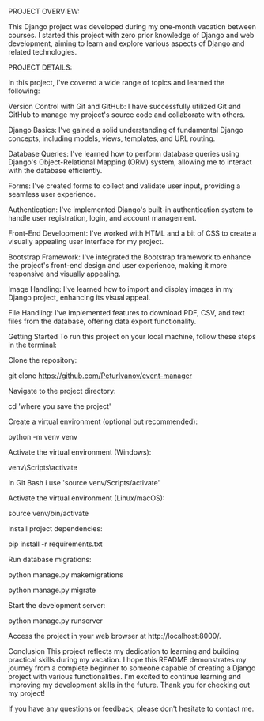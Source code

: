 
PROJECT OVERVIEW:

This Django project was developed during my one-month vacation between courses. I started this project with zero prior knowledge of Django and web development, aiming to learn and explore various aspects of Django and related technologies.

PROJECT DETAILS:

In this project, I've covered a wide range of topics and learned the following:

Version Control with Git and GitHub: I have successfully utilized Git and GitHub to manage my project's source code and collaborate with others.

Django Basics: I've gained a solid understanding of fundamental Django concepts, including models, views, templates, and URL routing.

Database Queries: I've learned how to perform database queries using Django's Object-Relational Mapping (ORM) system, allowing me to interact with the database efficiently.

Forms: I've created forms to collect and validate user input, providing a seamless user experience.

Authentication: I've implemented Django's built-in authentication system to handle user registration, login, and account management.

Front-End Development: I've worked with HTML and a bit of CSS to create a visually appealing user interface for my project.

Bootstrap Framework: I've integrated the Bootstrap framework to enhance the project's front-end design and user experience, making it more responsive and visually appealing.

Image Handling: I've learned how to import and display images in my Django project, enhancing its visual appeal.

File Handling: I've implemented features to download PDF, CSV, and text files from the database, offering data export functionality.

Getting Started
To run this project on your local machine, follow these steps in the terminal:

Clone the repository:

git clone https://github.com/PeturIvanov/event-manager

Navigate to the project directory:

cd 'where you save the project'

Create a virtual environment (optional but recommended):

python -m venv venv

Activate the virtual environment (Windows):

venv\Scripts\activate

In Git Bash i use 'source venv/Scripts/activate'

Activate the virtual environment (Linux/macOS):

source venv/bin/activate

Install project dependencies:

pip install -r requirements.txt

Run database migrations:

python manage.py makemigrations

python manage.py migrate

Start the development server:

python manage.py runserver

Access the project in your web browser at http://localhost:8000/.

Conclusion
This project reflects my dedication to learning and building practical skills during my vacation.
I hope this README demonstrates my journey from a complete beginner to someone capable of creating a Django project with various functionalities.
I'm excited to continue learning and improving my development skills in the future. Thank you for checking out my project!

If you have any questions or feedback, please don't hesitate to contact me.


